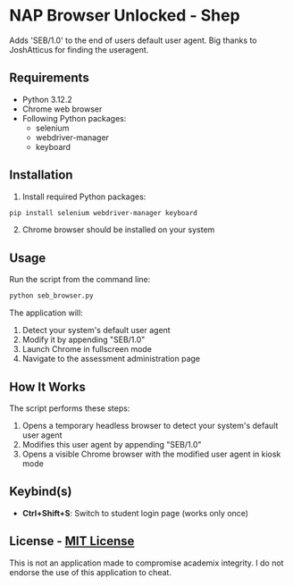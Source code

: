 # NAP Browser Unlocked - Shep

Adds 'SEB/1.0' to the end of users default user agent. Big thanks to JoshAtticus for finding the useragent.

## Requirements

- Python 3.12.2
- Chrome web browser
- Following Python packages:
  - selenium
  - webdriver-manager
  - keyboard

## Installation

1. Install required Python packages:
```bash
pip install selenium webdriver-manager keyboard
```

2. Chrome browser should be installed on your system

## Usage

Run the script from the command line:
```bash
python seb_browser.py
```

The application will:
1. Detect your system's default user agent
2. Modify it by appending "SEB/1.0"
3. Launch Chrome in fullscreen mode
4. Navigate to the assessment administration page

## How It Works

The script performs these steps:
1. Opens a temporary headless browser to detect your system's default user agent
2. Modifies this user agent by appending "SEB/1.0"
3. Opens a visible Chrome browser with the modified user agent in kiosk mode

## Keybind(s)

- **Ctrl+Shift+S**: Switch to student login page (works only once)

## License - [MIT License](https://opensource.org/licenses/MIT)

This is not an application made to compromise academix integrity. I do not endorse the use of this application to cheat.
